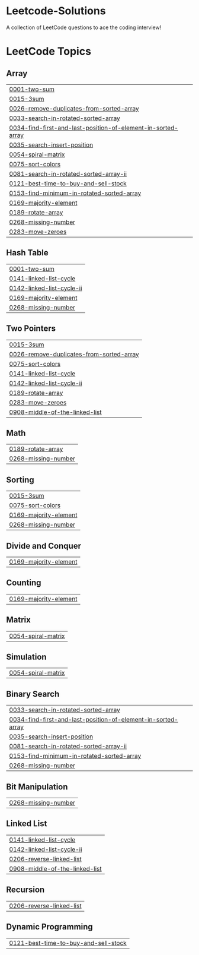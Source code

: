 # Leetcode-Solutions
A collection of LeetCode questions to ace the coding interview! 
<!---LeetCode Topics Start-->
# LeetCode Topics
## Array
|  |
| ------- |
| [0001-two-sum](https://github.com/shashankgoud18/Leetcode-Solutions/tree/master/0001-two-sum) |
| [0015-3sum](https://github.com/shashankgoud18/Leetcode-Solutions/tree/master/0015-3sum) |
| [0026-remove-duplicates-from-sorted-array](https://github.com/shashankgoud18/Leetcode-Solutions/tree/master/0026-remove-duplicates-from-sorted-array) |
| [0033-search-in-rotated-sorted-array](https://github.com/shashankgoud18/Leetcode-Solutions/tree/master/0033-search-in-rotated-sorted-array) |
| [0034-find-first-and-last-position-of-element-in-sorted-array](https://github.com/shashankgoud18/Leetcode-Solutions/tree/master/0034-find-first-and-last-position-of-element-in-sorted-array) |
| [0035-search-insert-position](https://github.com/shashankgoud18/Leetcode-Solutions/tree/master/0035-search-insert-position) |
| [0054-spiral-matrix](https://github.com/shashankgoud18/Leetcode-Solutions/tree/master/0054-spiral-matrix) |
| [0075-sort-colors](https://github.com/shashankgoud18/Leetcode-Solutions/tree/master/0075-sort-colors) |
| [0081-search-in-rotated-sorted-array-ii](https://github.com/shashankgoud18/Leetcode-Solutions/tree/master/0081-search-in-rotated-sorted-array-ii) |
| [0121-best-time-to-buy-and-sell-stock](https://github.com/shashankgoud18/Leetcode-Solutions/tree/master/0121-best-time-to-buy-and-sell-stock) |
| [0153-find-minimum-in-rotated-sorted-array](https://github.com/shashankgoud18/Leetcode-Solutions/tree/master/0153-find-minimum-in-rotated-sorted-array) |
| [0169-majority-element](https://github.com/shashankgoud18/Leetcode-Solutions/tree/master/0169-majority-element) |
| [0189-rotate-array](https://github.com/shashankgoud18/Leetcode-Solutions/tree/master/0189-rotate-array) |
| [0268-missing-number](https://github.com/shashankgoud18/Leetcode-Solutions/tree/master/0268-missing-number) |
| [0283-move-zeroes](https://github.com/shashankgoud18/Leetcode-Solutions/tree/master/0283-move-zeroes) |
## Hash Table
|  |
| ------- |
| [0001-two-sum](https://github.com/shashankgoud18/Leetcode-Solutions/tree/master/0001-two-sum) |
| [0141-linked-list-cycle](https://github.com/shashankgoud18/Leetcode-Solutions/tree/master/0141-linked-list-cycle) |
| [0142-linked-list-cycle-ii](https://github.com/shashankgoud18/Leetcode-Solutions/tree/master/0142-linked-list-cycle-ii) |
| [0169-majority-element](https://github.com/shashankgoud18/Leetcode-Solutions/tree/master/0169-majority-element) |
| [0268-missing-number](https://github.com/shashankgoud18/Leetcode-Solutions/tree/master/0268-missing-number) |
## Two Pointers
|  |
| ------- |
| [0015-3sum](https://github.com/shashankgoud18/Leetcode-Solutions/tree/master/0015-3sum) |
| [0026-remove-duplicates-from-sorted-array](https://github.com/shashankgoud18/Leetcode-Solutions/tree/master/0026-remove-duplicates-from-sorted-array) |
| [0075-sort-colors](https://github.com/shashankgoud18/Leetcode-Solutions/tree/master/0075-sort-colors) |
| [0141-linked-list-cycle](https://github.com/shashankgoud18/Leetcode-Solutions/tree/master/0141-linked-list-cycle) |
| [0142-linked-list-cycle-ii](https://github.com/shashankgoud18/Leetcode-Solutions/tree/master/0142-linked-list-cycle-ii) |
| [0189-rotate-array](https://github.com/shashankgoud18/Leetcode-Solutions/tree/master/0189-rotate-array) |
| [0283-move-zeroes](https://github.com/shashankgoud18/Leetcode-Solutions/tree/master/0283-move-zeroes) |
| [0908-middle-of-the-linked-list](https://github.com/shashankgoud18/Leetcode-Solutions/tree/master/0908-middle-of-the-linked-list) |
## Math
|  |
| ------- |
| [0189-rotate-array](https://github.com/shashankgoud18/Leetcode-Solutions/tree/master/0189-rotate-array) |
| [0268-missing-number](https://github.com/shashankgoud18/Leetcode-Solutions/tree/master/0268-missing-number) |
## Sorting
|  |
| ------- |
| [0015-3sum](https://github.com/shashankgoud18/Leetcode-Solutions/tree/master/0015-3sum) |
| [0075-sort-colors](https://github.com/shashankgoud18/Leetcode-Solutions/tree/master/0075-sort-colors) |
| [0169-majority-element](https://github.com/shashankgoud18/Leetcode-Solutions/tree/master/0169-majority-element) |
| [0268-missing-number](https://github.com/shashankgoud18/Leetcode-Solutions/tree/master/0268-missing-number) |
## Divide and Conquer
|  |
| ------- |
| [0169-majority-element](https://github.com/shashankgoud18/Leetcode-Solutions/tree/master/0169-majority-element) |
## Counting
|  |
| ------- |
| [0169-majority-element](https://github.com/shashankgoud18/Leetcode-Solutions/tree/master/0169-majority-element) |
## Matrix
|  |
| ------- |
| [0054-spiral-matrix](https://github.com/shashankgoud18/Leetcode-Solutions/tree/master/0054-spiral-matrix) |
## Simulation
|  |
| ------- |
| [0054-spiral-matrix](https://github.com/shashankgoud18/Leetcode-Solutions/tree/master/0054-spiral-matrix) |
## Binary Search
|  |
| ------- |
| [0033-search-in-rotated-sorted-array](https://github.com/shashankgoud18/Leetcode-Solutions/tree/master/0033-search-in-rotated-sorted-array) |
| [0034-find-first-and-last-position-of-element-in-sorted-array](https://github.com/shashankgoud18/Leetcode-Solutions/tree/master/0034-find-first-and-last-position-of-element-in-sorted-array) |
| [0035-search-insert-position](https://github.com/shashankgoud18/Leetcode-Solutions/tree/master/0035-search-insert-position) |
| [0081-search-in-rotated-sorted-array-ii](https://github.com/shashankgoud18/Leetcode-Solutions/tree/master/0081-search-in-rotated-sorted-array-ii) |
| [0153-find-minimum-in-rotated-sorted-array](https://github.com/shashankgoud18/Leetcode-Solutions/tree/master/0153-find-minimum-in-rotated-sorted-array) |
| [0268-missing-number](https://github.com/shashankgoud18/Leetcode-Solutions/tree/master/0268-missing-number) |
## Bit Manipulation
|  |
| ------- |
| [0268-missing-number](https://github.com/shashankgoud18/Leetcode-Solutions/tree/master/0268-missing-number) |
## Linked List
|  |
| ------- |
| [0141-linked-list-cycle](https://github.com/shashankgoud18/Leetcode-Solutions/tree/master/0141-linked-list-cycle) |
| [0142-linked-list-cycle-ii](https://github.com/shashankgoud18/Leetcode-Solutions/tree/master/0142-linked-list-cycle-ii) |
| [0206-reverse-linked-list](https://github.com/shashankgoud18/Leetcode-Solutions/tree/master/0206-reverse-linked-list) |
| [0908-middle-of-the-linked-list](https://github.com/shashankgoud18/Leetcode-Solutions/tree/master/0908-middle-of-the-linked-list) |
## Recursion
|  |
| ------- |
| [0206-reverse-linked-list](https://github.com/shashankgoud18/Leetcode-Solutions/tree/master/0206-reverse-linked-list) |
## Dynamic Programming
|  |
| ------- |
| [0121-best-time-to-buy-and-sell-stock](https://github.com/shashankgoud18/Leetcode-Solutions/tree/master/0121-best-time-to-buy-and-sell-stock) |
<!---LeetCode Topics End-->
